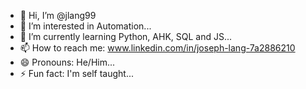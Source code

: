 - 👋 Hi, I’m @jlang99
- 👀 I’m interested in Automation...
- 🌱 I’m currently learning Python, AHK, SQL and JS...
- 📫 How to reach me: www.linkedin.com/in/joseph-lang-7a2886210
- 😄 Pronouns: He/Him...
- ⚡ Fun fact: I'm self taught...

<!---
jlang99/jlang99 is a ✨ special ✨ repository because its `README.md` (this file) appears on your GitHub profile.
You can click the Preview link to take a look at your changes.
--->
